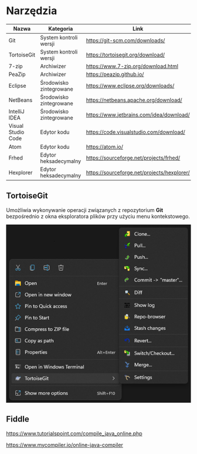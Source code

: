 # Narzędzia

| Nazwa              | Kategoria               | Link                                        |
| ------------------ | ----------------------- | ------------------------------------------- |
| Git                | System kontroli wersji  | https://git-scm.com/downloads/              |
| TortoiseGit        | System kontroli wersji  | https://tortoisegit.org/download/           |
| 7-zip              | Archiwizer              | https://www.7-zip.org/download.html         |
| PeaZip             | Archiwizer              | https://peazip.github.io/                   |
| Eclipse            | Środowisko zintegrowane | https://www.eclipse.org/downloads/          |
| NetBeans           | Środowisko zintegrowane | https://netbeans.apache.org/download/       |
| IntelliJ IDEA      | Środowisko zintegrowane | https://www.jetbrains.com/idea/download/    |
| Visual Studio Code | Edytor kodu             | https://code.visualstudio.com/download/     |
| Atom               | Edytor kodu             | https://atom.io/                            |
| Frhed              | Edytor heksadecymalny   | https://sourceforge.net/projects/frhed/     |
| Hexplorer          | Edytor heksadecymalny   | https://sourceforge.net/projects/hexplorer/ |

TortoiseGit
-----------

Umożliwia wykonywanie operacji związanych z repozytorium **Git** bezpośrednio z okna eksploratora plików przy użyciu menu kontekstowego.

![](image/shot/shot-1074.png)

Fiddle
------

https://www.tutorialspoint.com/compile_java_online.php

https://www.mycompiler.io/online-java-compiler
